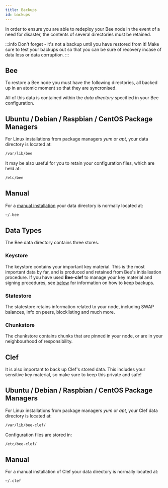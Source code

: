 ```yaml
---
title: Backups
id: backups
---
```


In order to ensure you are able to redeploy your Bee node in the event of a need for disaster, the contents of several directories must be retained.

:::info
Don't forget - it's not a backup until you have restored from it! Make sure to test your backups out so that you can be sure of recovery incase of data loss or data corruption.
:::

## Bee

To restore a Bee node you must have the following directories, all backed up in an atomic moment so that they are syncronised.

All of this data is contained within the *data directory* specified in your Bee configuration. 

## Ubuntu / Debian / Raspbian / CentOS Package Managers

For Linux installations from package managers *yum* or *apt*, your data directory is located at:

```sh
/var/lib/bee
```

It may be also useful for you to retain your configuration files, which are held at:

```sh
/etc/bee
```

## Manual

For a [manual installation](/docs/installation/manual) your data directory is normally located at:

```sh
~/.bee
```

## Data Types

The Bee data directory contains three stores.

### Keystore

The keystore contains your important key material. This is the most important data by far, and is produced and retained from Bee's initialisation procedure. If you have used **Bee-clef** to manage your key material and signing procedures, see [below]() for information on how to keep backups.

### Statestore

The statestore retains information related to your node, including SWAP balances, info on peers, blocklisting and much more.

### Chunkstore

The chunkstore contains chunks that are pinned in your node, or are in your neighbourhood of responsibility.

## Clef

It is also important to back up Clef's stored data. This includes your sensitive key material, so make sure to keep this private and safe!

## Ubuntu / Debian / Raspbian / CentOS Package Managers

For Linux installations from package managers *yum* or *apt*, your Clef data directory is located at:

```sh
/var/lib/bee-clef/
```

Configuration files are stored in:

```sh
/etc/bee-clef/
```

## Manual

For a manual installation of Clef your data directory is normally located at:

```sh
~/.clef
```